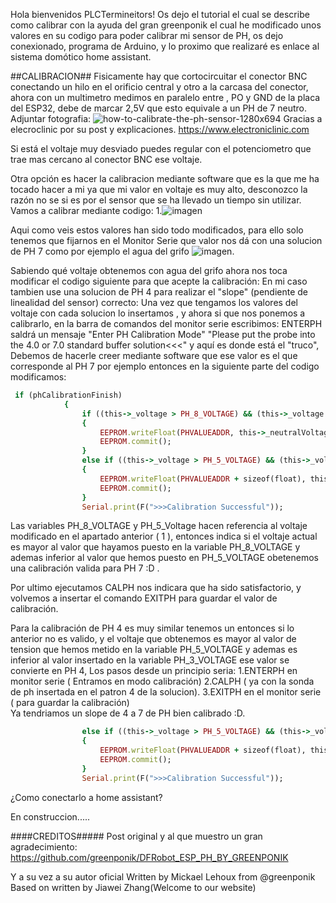 Hola bienvenidos PLCTermineitors! Os dejo el tutorial el cual se describe como calibrar con la ayuda del gran greenponik el cual he modificado unos valores en su codigo para poder calibrar mi sensor de PH, os dejo conexionado,
programa de Arduino, y lo proximo que realizaré es enlace al sistema domótico home assistant.

##CALIBRACION##
Fisicamente hay que cortocircuitar el conector BNC conectando un hilo en el orificio central y otro a la carcasa del conector, ahora con un multimetro medimos en paralelo entre , PO y GND de la placa del ESP32, debe de marcar 2,5V que esto equivale a un PH de 7 neutro.
Adjuntar fotografia:
![how-to-calibrate-the-ph-sensor-1280x694](https://github.com/user-attachments/assets/3d3e82d8-a3f2-4a93-a8bc-66b94df1f9fe)
Gracias a elecroclinic por su post y explicaciones.
https://www.electroniclinic.com


Si está el voltaje muy desviado puedes regular con el potenciometro que trae mas cercano al conector BNC ese voltaje.

Otra opción es hacer la calibracion mediante software que es la que me ha tocado hacer a mi ya que mi valor en voltaje es muy alto, desconozco la razón no se si es por el sensor que se ha llevado un tiempo sin utilizar.
Vamos a calibrar mediante codigo:
1.![imagen](https://github.com/user-attachments/assets/797cafac-afa5-4a4f-aa3f-74764dc6f807)

Aqui como veis estos valores han sido todo modificados, para ello solo tenemos que fijarnos en el Monitor Serie que valor nos dá con una solucion de PH 7 como por ejemplo el agua del grifo
![imagen](https://github.com/user-attachments/assets/e76e7c97-9eb5-4d30-b123-7d3e08ba9f55).

Sabiendo qué voltaje obtenemos con agua del grifo ahora nos toca modificar el codigo siguiente para que acepte la calibración:
En mi caso tambien use una solucion de PH 4 para realizar el "slope" (pendiente de linealidad del sensor)  correcto:
Una vez que tengamos los valores del voltaje con cada solucion lo insertamos , y ahora si que nos ponemos a calibrarlo, en la barra de comandos del monitor serie escribimos:
ENTERPH saldrá un mensaje "Enter PH Calibration Mode" "Please put the probe into the 4.0 or 7.0 standard buffer solution<<<" y aquí es donde está el "truco", Debemos de hacerle creer mediante software que ese valor es el que corresponde al PH 7 por ejemplo entonces en la siguiente parte del codigo modificamos:
```ruby
 if (phCalibrationFinish)
            {
                if ((this->_voltage > PH_8_VOLTAGE) && (this->_voltage < PH_5_VOLTAGE))
                {
                    EEPROM.writeFloat(PHVALUEADDR, this->_neutralVoltage);
                    EEPROM.commit();
                }
                else if ((this->_voltage > PH_5_VOLTAGE) && (this->_voltage < PH_3_VOLTAGE))
                {
                    EEPROM.writeFloat(PHVALUEADDR + sizeof(float), this->_acidVoltage);
                    EEPROM.commit();
                }
                Serial.print(F(">>>Calibration Successful"));
```

Las variables PH_8_VOLTAGE y PH_5_Voltage hacen referencia al voltaje modificado en el apartado anterior  ( 1 ), entonces indica si el voltaje actual es mayor al valor que hayamos puesto en la variable PH_8_VOLTAGE y ademas inferior al valor que hemos puesto en PH_5_VOLTAGE  obetenemos una calibración valida para PH 7  :D .

Por ultimo ejecutamos CALPH nos indicara que ha sido satisfactorio, y volvemos a insertar el comando EXITPH para guardar el valor de calibración.

Para la calibración de PH 4 es muy similar tenemos un entonces si lo anterior no es valido, y el voltaje que obtenemos es mayor al valor de tension que hemos metido en la variable PH_5_VOLTAGE y ademas es inferior al valor insertado en la variable  PH_3_VOLTAGE ese valor se convierte en PH 4, Los pasos desde un principio seria:
1.ENTERPH en monitor serie ( Entramos en modo calibración)
2.CALPH ( ya con la sonda de ph insertada en el patron 4 de la solucion).
3.EXITPH en el monitor serie ( para guardar la calibración)  
Ya tendriamos un slope de 4 a 7 de PH bien calibrado :D.



```ruby
                else if ((this->_voltage > PH_5_VOLTAGE) && (this->_voltage < PH_3_VOLTAGE))
                {
                    EEPROM.writeFloat(PHVALUEADDR + sizeof(float), this->_acidVoltage);
                    EEPROM.commit();
                }
                Serial.print(F(">>>Calibration Successful"));


```


¿Como conectarlo a home assistant?

En construccion.....




####CREDITOS#####
Post original y al que muestro un gran agradecimiento:
https://github.com/greenponik/DFRobot_ESP_PH_BY_GREENPONIK

Y a su vez a su autor oficial 
Written by Mickael Lehoux from @greenponik
Based on written by Jiawei Zhang(Welcome to our website)
